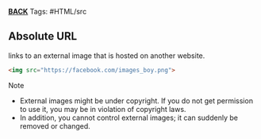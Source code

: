 **[BACK](HTMLattributes.md#^ABSOLUTEURL)**
Tags: #HTML/src 

## Absolute URL
links to an external image that is hosted on another website.
```HTML
<img src="https://facebook.com/images_boy.png">
```

>[!NOTE]
>- External images might be under copyright. If you do not get permission to use it, you may be in violation of copyright laws. 
>- In addition, you cannot control external images; it can suddenly be removed or changed.
